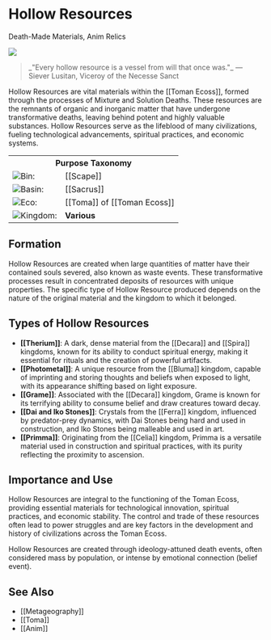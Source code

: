 <!-- wiki-header-section:start -->
# Hollow Resources
<p class="nickname">Death-Made Materials, Anim Relics</p>

<img src="wiki_images/Hollow Resources.png"><i></i></img>

<blockquote class="wiki-quote">
    _"Every hollow resource is a vessel from will that once was."_  
    <span class="wiki-quote-attribution">—Siever Lusitan, Viceroy of the Necesse Sanct</span>
</blockquote>


Hollow Resources are vital materials within the [[Toman Ecoss]], formed through the processes of Mixture and Solution Deaths. These resources are the remnants of organic and inorganic matter that have undergone transformative deaths, leaving behind potent and highly valuable substances. Hollow Resources serve as the lifeblood of many civilizations, fueling technological advancements, spiritual practices, and economic systems.
<!-- wiki-header-section:end -->

<!-- taxonomy-table-section:start -->
<div class="taxonomy-table">
  <table>
    <tr>
      <th colspan="3">Purpose Taxonomy</th>
    </tr>
    <tr>
      <td class="taxon-label"><img src="wiki_images/icons/bin_icon.png" class="taxon-icon">Bin:</td>
      <td class="taxon-content" colspan="2">[[Scape]]</td>
    </tr>
    <tr>
      <td class="taxon-label"><img src="wiki_images/icons/basin_icon.png" class="taxon-icon">Basin:</td>
      <td class="taxon-content" colspan="2">[[Sacrus]]</td>
    </tr>
    <tr>
      <td class="taxon-label"><img src="wiki_images/icons/eco_icon.png" class="taxon-icon">Eco:</td>
      <td class="taxon-content" colspan="2">[[Toma]] of [[Toman Ecoss]]</td>
    </tr>
    <tr>
      <td class="taxon-label"><img src="wiki_images/icons/kingdom_icon.png" class="taxon-icon">Kingdom:</td>
      <td class="taxon-content" colspan="2"><strong>Various</strong></td>
    </tr>
  </table>
</div>
<!-- taxonomy-table-section:end -->

## Formation

Hollow Resources are created when large quantities of matter have their contained souls severed, also known as waste events. These transformative processes result in concentrated deposits of resources with unique properties. The specific type of Hollow Resource produced depends on the nature of the original material and the kingdom to which it belonged.

## Types of Hollow Resources

- **[[Therium]]**: A dark, dense material from the [[Decara]] and [[Spira]] kingdoms, known for its ability to conduct spiritual energy, making it essential for rituals and the creation of powerful artifacts.
- **[[Photometal]]**: A unique resource from the [[Bluma]] kingdom, capable of imprinting and storing thoughts and beliefs when exposed to light, with its appearance shifting based on light exposure.
- **[[Grame]]**: Associated with the [[Decara]] kingdom, Grame is known for its terrifying ability to consume belief and draw creatures toward decay.
- **[[Dai and Iko Stones]]**: Crystals from the [[Ferra]] kingdom, influenced by predator-prey dynamics, with Dai Stones being hard and used in construction, and Iko Stones being malleable and used in art.
- **[[Primma]]**: Originating from the [[Celia]] kingdom, Primma is a versatile material used in construction and spiritual practices, with its purity reflecting the proximity to ascension.

## Importance and Use

Hollow Resources are integral to the functioning of the Toman Ecoss, providing essential materials for technological innovation, spiritual practices, and economic stability. The control and trade of these resources often lead to power struggles and are key factors in the development and history of civilizations across the Toman Ecoss.

Hollow Resources are created through ideology-attuned death events, often considered mass by population, or intense by emotional connection (belief event).

## See Also

- [[Metageography]]
- [[Toma]]
- [[Anim]]
